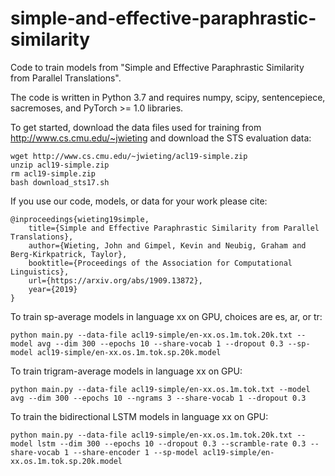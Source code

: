 # simple-and-effective-paraphrastic-similarity

Code to train models from "Simple and Effective Paraphrastic Similarity from Parallel Translations".

The code is written in Python 3.7 and requires numpy, scipy, sentencepiece, sacremoses, and PyTorch >= 1.0 libraries.

To get started, download the data files used for training from http://www.cs.cmu.edu/~jwieting and download the STS evaluation data:

    wget http://www.cs.cmu.edu/~jwieting/acl19-simple.zip
    unzip acl19-simple.zip
    rm acl19-simple.zip
    bash download_sts17.sh

If you use our code, models, or data for your work please cite:

    @inproceedings{wieting19simple,
        title={Simple and Effective Paraphrastic Similarity from Parallel Translations},
        author={Wieting, John and Gimpel, Kevin and Neubig, Graham and Berg-Kirkpatrick, Taylor},
        booktitle={Proceedings of the Association for Computational Linguistics},
        url={https://arxiv.org/abs/1909.13872},
        year={2019}
    }

To train sp-average models in language xx on GPU, choices are es, ar, or tr:

    python main.py --data-file acl19-simple/en-xx.os.1m.tok.20k.txt --model avg --dim 300 --epochs 10 --share-vocab 1 --dropout 0.3 --sp-model acl19-simple/en-xx.os.1m.tok.sp.20k.model

To train trigram-average models in language xx on GPU:

    python main.py --data-file acl19-simple/en-xx.os.1m.tok.txt --model avg --dim 300 --epochs 10 --ngrams 3 --share-vocab 1 --dropout 0.3

To train the bidirectional LSTM models in language xx on GPU:

    python main.py --data-file acl19-simple/en-xx.os.1m.tok.20k.txt --model lstm --dim 300 --epochs 10 --dropout 0.3 --scramble-rate 0.3 --share-vocab 1 --share-encoder 1 --sp-model acl19-simple/en-xx.os.1m.tok.sp.20k.model
